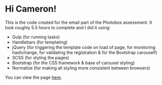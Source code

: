 # Hi Cameron!

This is the code created for the email part of the Photobox assessment. It took roughly
5.5 hours to complete and I did it using:

- Gulp (for running tasks)
- Handlebars (for templating)
- jQuery (for triggering the template code on load of page, for monitoring hashchange, for validating the registration & for the Bootstrap carouself)
- SCSS (for styling the pages)
- Bootstrap (for the CSS framework & base of carousel styling)
- Normalize (for making all styling more consistent between browsers)

You can view the page [here](https://rawgit.com/timreaper/Photobox/Website/master/dist/index.html).